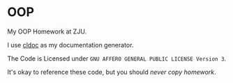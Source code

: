 # OOP

My OOP Homework at ZJU.

I use [cldoc](http://jessevdk.github.io/cldoc/documenting.html) as my documentation generator.

The Code is Licensed under `GNU AFFERO GENERAL PUBLIC LICENSE Version 3`.

It's okay to reference these code, but you should _never copy homework_.
